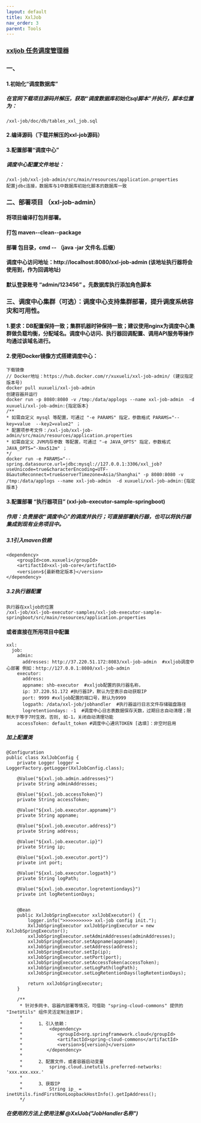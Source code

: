 ```yaml
---
layout: default
title: XxlJob
nav_order: 3
parent: Tools
---
```


### [xxljob 任务调度管理器](https://www.xuxueli.com/xxl-job/#2.1%20初始化“调度数据库”)

### 一、
#### 1.初始化“调度数据库”
##### 在官网下载项目源码并解压，获取“调度数据库初始化sql脚本”并执行，脚本位置为：
````
/xxl-job/doc/db/tables_xxl_job.sql
````
#### 2.编译源码（下载并解压的xxl-job源码）

#### 3.配置部署“调度中心”    
##### 调度中心配置文件地址：
````
/xxl-job/xxl-job-admin/src/main/resources/application.properties        
配置jdbc连接，数据库与1中数据库初始化脚本的数据库一致
````

### 二、部署项目  （xxl-job-admin）
#### 将项目编译打包并部署。
#### 打包  maven--clean--package    
#### 部署  包目录，cmd -- （java -jar 文件名.后缀）
#### 调度中心访问地址：http://localhost:8080/xxl-job-admin (该地址执行器将会使用到，作为回调地址)
#### 默认登录账号 “admin/123456” 。先数据库执行添加角色脚本

### 三、调度中心集群（可选）：调度中心支持集群部署，提升调度系统容灾和可用性。
#### 1.要求：DB配置保持一致；集群机器时钟保持一致；建议使用nginx为调度中心集群做负载均衡，分配域名。调度中心访问、执行器回调配置、调用API服务等操作均通过该域名进行。
####  2.使用Docker镜像方式搭建调度中心：
````
下载镜像
// Docker地址：https://hub.docker.com/r/xuxueli/xxl-job-admin/ (建议指定版本号)           
docker pull xuxueli/xxl-job-admin        
创建容器并运行    
docker run -p 8080:8080 -v /tmp:/data/applogs --name xxl-job-admin  -d xuxueli/xxl-job-admin:{指定版本}         
/**         
* 如需自定义 mysql 等配置，可通过 "-e PARAMS" 指定，参数格式 PARAMS="--key=value  --key2=value2" ；         
* 配置项参考文件：/xxl-job/xxl-job-admin/src/main/resources/application.properties          
* 如需自定义 JVM内存参数 等配置，可通过 "-e JAVA_OPTS" 指定，参数格式 JAVA_OPTS="-Xmx512m" ；           
*/          
docker run -e PARAMS="--spring.datasource.url=jdbc:mysql://127.0.0.1:3306/xxl_job?useUnicode=true&characterEncoding=UTF-8&autoReconnect=true&serverTimezone=Asia/Shanghai" -p 8080:8080 -v /tmp:/data/applogs --name xxl-job-admin  -d xuxueli/xxl-job-admin:{指定版本}             
````
#### 3.配置部署 “执行器项目”  (xxl-job-executor-sample-springboot)
##### 作用：负责接收“调度中心”的调度并执行；可直接部署执行器，也可以将执行器集成到现有业务项目中。
##### 3.1引入maven依赖
````
<dependency>
    <groupId>com.xuxueli</groupId>
    <artifactId>xxl-job-core</artifactId>
    <version>${最新稳定版本}</version>
</dependency>
````  
##### 3.2执行器配置
````
执行器在xxljob的位置
/xxl-job/xxl-job-executor-samples/xxl-job-executor-sample-springboot/src/main/resources/application.properties
````
#### 或者直接在所用项目中配置
````
xxl:
  job:
    admin:
      addresses: http://37.220.51.172:8083/xxl-job-admin  #xxljob调度中心部署 例如：http://127.0.0.1:8080/xxl-job-admin
    executor:
      address:
      appname: shb-executor	 #xxljob配置的执行器名称，
      ip: 37.220.51.172 #执行器IP，默认为空表示自动获取IP
      port: 9999 #xxljob配置的端口号，默认为9999
      logpath: /data/xxl-job/jobhandler  #执行器运行日志文件存储磁盘路径
      logretentiondays: -1  #调度中心日志表数据保存天数，过期日志自动清理；限制大于等于7时生效，否则, 如-1，关闭自动清理功能
    accessToken: default_token #调度中心通讯TOKEN [选填]：非空时启用
````

##### 加上配置类
````
@Configuration
public class XxlJobConfig {
    private Logger logger = LoggerFactory.getLogger(XxlJobConfig.class);

    @Value("${xxl.job.admin.addresses}")
    private String adminAddresses;

    @Value("${xxl.job.accessToken}")
    private String accessToken;

    @Value("${xxl.job.executor.appname}")
    private String appname;

    @Value("${xxl.job.executor.address}")
    private String address;

    @Value("${xxl.job.executor.ip}")
    private String ip;

    @Value("${xxl.job.executor.port}")
    private int port;

    @Value("${xxl.job.executor.logpath}")
    private String logPath;

    @Value("${xxl.job.executor.logretentiondays}")
    private int logRetentionDays;


    @Bean
    public XxlJobSpringExecutor xxlJobExecutor() {
        logger.info(">>>>>>>>>>> xxl-job config init.");
        XxlJobSpringExecutor xxlJobSpringExecutor = new XxlJobSpringExecutor();
        xxlJobSpringExecutor.setAdminAddresses(adminAddresses);
        xxlJobSpringExecutor.setAppname(appname);
        xxlJobSpringExecutor.setAddress(address);
        xxlJobSpringExecutor.setIp(ip);
        xxlJobSpringExecutor.setPort(port);
        xxlJobSpringExecutor.setAccessToken(accessToken);
        xxlJobSpringExecutor.setLogPath(logPath);
        xxlJobSpringExecutor.setLogRetentionDays(logRetentionDays);

        return xxlJobSpringExecutor;
    }

    /**
     * 针对多网卡、容器内部署等情况，可借助 "spring-cloud-commons" 提供的 "InetUtils" 组件灵活定制注册IP；
     *
     *      1、引入依赖：
     *          <dependency>
     *             <groupId>org.springframework.cloud</groupId>
     *             <artifactId>spring-cloud-commons</artifactId>
     *             <version>${version}</version>
     *         </dependency>
     *
     *      2、配置文件，或者容器启动变量
     *          spring.cloud.inetutils.preferred-networks: 'xxx.xxx.xxx.'
     *
     *      3、获取IP
     *          String ip_ = inetUtils.findFirstNonLoopbackHostInfo().getIpAddress();
     */

````
##### 在使用的方法上使用注解  @XxlJob("JobHandler名称")













#### 